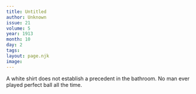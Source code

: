 ```yaml
---
title: Untitled
author: Unknown
issue: 21
volume: 5
year: 1913
month: 10
day: 2
tags:
layout: page.njk
image:
---
```

A white shirt does not establish a precedent in the bathroom.       No man ever played perfect ball all the time. 

